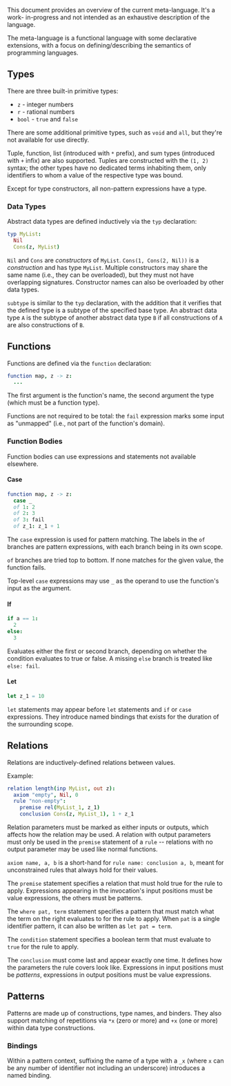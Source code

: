 This document provides an overview of the current meta-language. It's a work-
in-progress and not intended as an exhaustive description of the language.

The meta-language is a functional language with some declarative extensions,
with a focus on defining/describing the semantics of programming languages.

## Types

There are three built-in primitive types:
* `z` - integer numbers
* `r` - rational numbers
* `bool` - `true` and `false`

There are some additional primitive types, such as `void` and `all`, but
they're not available for use directly.

Tuple, function, list (introduced with `*` prefix), and sum types (introduced
with `+` infix) are also supported. Tuples are constructed with the `(1, 2)`
syntax; the other types have no dedicated terms inhabiting them, only
identifiers to whom a value of the respective type was bound.

Except for type constructors, all non-pattern expressions have a type.

### Data Types

Abstract data types are defined inductively via the `typ` declaration:
```nim
typ MyList:
  Nil
  Cons(z, MyList)
```

`Nil` and `Cons` are *constructors* of `MyList`. `Cons(1, Cons(2, Nil))` is a
*construction* and has type `MyList`. Multiple constructors may share the same
name (i.e., they can be overloaded), but they must not have overlapping
signatures. Constructor names can also be overloaded by other data types.

`subtype` is similar to the `typ` declaration, with the addition that it
verifies that the defined type is a subtype of the specified base type. An
abstract data type `A` is the subtype of another abstract data type `B` if
all constructions of `A` are also constructions of `B`.

## Functions

Functions are defined via the `function` declaration:
```nim
function map, z -> z:
  ...
```

The first argument is the function's name, the second argument the type (which
must be a function type).

Functions are not required to be total: the `fail` expression marks some input
as "unmapped" (i.e., not part of the function's domain).

### Function Bodies

Function bodies can use expressions and statements not available elsewhere.

#### Case

```nim
function map, z -> z:
  case _
  of 1: 2
  of 2: 3
  of 3: fail
  of z_1: z_1 + 1
```

The `case` expression is used for pattern matching. The labels in the `of`
branches are pattern expressions, with each branch being in its own scope.

`of` branches are tried top to bottom. If none matches for the given value, the
function fails.

Top-level `case` expressions may use `_` as the operand to use the function's
input as the argument.

#### If

```nim
if a == 1:
  2
else:
  3
```

Evaluates either the first or second branch, depending on whether the condition
evaluates to true or false. A missing `else` branch is treated like
`else: fail`.

#### Let

```nim
let z_1 = 10
```

`let` statements may appear before `let` statements and `if` or `case`
expressions. They introduce named bindings that exists for the duration of
the surrounding scope.

## Relations

Relations are inductively-defined relations between values.

Example:
```nim
relation length(inp MyList, out z):
  axiom "empty", Nil, 0
  rule "non-empty":
    premise rel(MyList_1, z_1)
    conclusion Cons(z, MyList_1), 1 + z_1
```

Relation parameters must be marked as either inputs or outputs, which affects
how the relation may be used. A relation with output parameters must only be
used in the `premise` statement of a `rule` -- relations with no output
parameter may be used like normal functions.

`axiom name, a, b` is a short-hand for `rule name: conclusion a, b`, meant for
unconstrained rules that always hold for their values.

The `premise` statement specifies a relation that must hold true for the rule
to apply. Expressions appearing in the invocation's input positions must be
value expressions, the others must be patterns.

The `where pat, term` statement specifies a pattern that must match what the
term on the right evaluates to for the rule to apply. When `pat` is a single
identifier pattern, it can also be written as `let pat = term`.

The `condition` statement specifies a boolean term that must evaluate to `true`
for the rule to apply.

The `conclusion` must come last and appear exactly one time. It defines how the
parameters the rule covers look like. Expressions in input positions must be
*patterns*, expressions in output positions must be value expressions.

## Patterns

Patterns are made up of constructions, type names, and binders. They also
support matching of repetitions via `*x` (zero or more) and `+x` (one or more)
within data type constructions.

### Bindings

Within a pattern context, suffixing the name of a type with a `_x` (where `x`
can be any number of identifier not including an underscore) introduces a
named binding.
